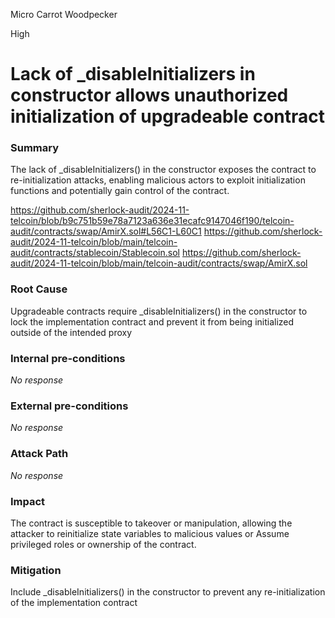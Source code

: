Micro Carrot Woodpecker

High

# Lack of _disableInitializers in constructor allows unauthorized initialization of upgradeable contract

### Summary

The lack of _disableInitializers() in the constructor exposes the contract to re-initialization attacks, enabling malicious actors to exploit initialization functions and potentially gain control of the contract. 

https://github.com/sherlock-audit/2024-11-telcoin/blob/b9c751b59e78a7123a636e31ecafc9147046f190/telcoin-audit/contracts/swap/AmirX.sol#L56C1-L60C1
https://github.com/sherlock-audit/2024-11-telcoin/blob/main/telcoin-audit/contracts/stablecoin/Stablecoin.sol
https://github.com/sherlock-audit/2024-11-telcoin/blob/main/telcoin-audit/contracts/swap/AmirX.sol

### Root Cause

Upgradeable contracts require _disableInitializers() in the constructor to lock the implementation contract and prevent it from being initialized outside of the intended proxy

### Internal pre-conditions

_No response_

### External pre-conditions

_No response_

### Attack Path

_No response_

### Impact

The contract is susceptible to takeover or manipulation, allowing the attacker to reinitialize state variables to malicious values or Assume privileged roles or ownership of the contract.


### Mitigation

Include _disableInitializers() in the constructor to prevent any re-initialization of the implementation contract